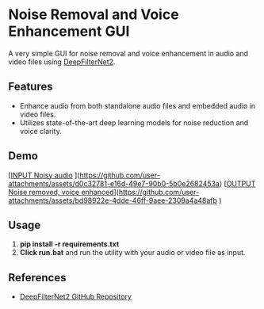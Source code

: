 # Noise Removal and Voice Enhancement GUI

A very simple GUI for noise removal and voice enhancement in audio and video files using [DeepFilterNet2](https://github.com/yuguochencuc/DeepFilterNet2).

## Features

- Enhance audio from both standalone audio files and embedded audio in video files.
- Utilizes state-of-the-art deep learning models for noise reduction and voice clarity.

## Demo
[[INPUT Noisy audio](demo/demo_noisy_record.mp4) ](https://github.com/user-attachments/assets/d0c32781-e16d-49e7-90b0-5b0e2682453a) 
[[OUTPUT Noise removed, voice enhanced](demo/demo_noisy_record_ENHANCED.mp4)](https://github.com/user-attachments/assets/bd98922e-4dde-46ff-9aee-2309a4a48afb
)

## Usage
1. **pip install -r requirements.txt** 
2. **Click run.bat** and run the utility with your audio or video file as input.


## References

- [DeepFilterNet2 GitHub Repository](https://github.com/yuguochencuc/DeepFilterNet2)
